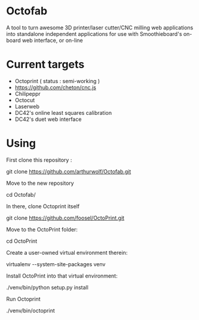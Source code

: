 # Octofab
A tool to turn awesome 3D printer/laser cutter/CNC milling web applications into standalone independent applications for use with Smoothieboard's on-board web interface, or on-line

# Current targets

* Octoprint ( status : semi-working )
* https://github.com/cheton/cnc.js
* Chilipeppr
* Octocut
* Laserweb
* DC42's online least squares calibration
* DC42's duet web interface

# Using

First clone this repository :

git clone https://github.com/arthurwolf/Octofab.git

Move to the new repository

cd Octofab/

In there, clone Octoprint itself

git clone https://github.com/foosel/OctoPrint.git

Move to the OctoPrint folder: 

cd OctoPrint

Create a user-owned virtual environment therein: 

virtualenv --system-site-packages venv

Install OctoPrint into that virtual environment: 

./venv/bin/python setup.py install

Run Octoprint

./venv/bin/octoprint





